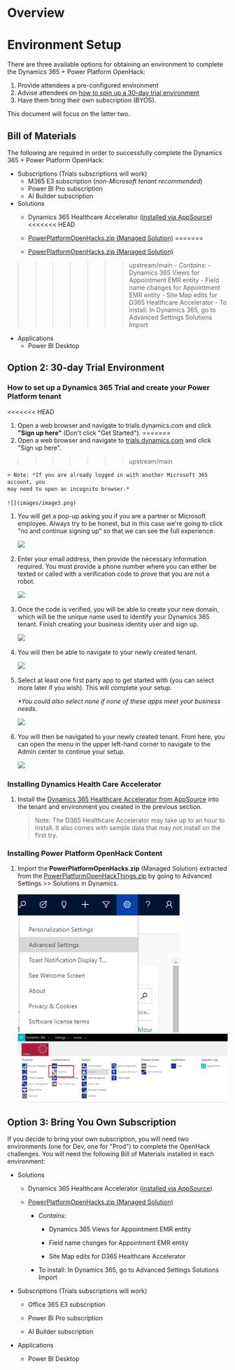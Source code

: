 # Overview

# Environment Setup

There are three available options for obtaining an environment to
complete the Dynamics 365 + Power Platform OpenHack: 
1. Provide attendees a pre-configured environment
2. Advise attendees on [how to spin up a 30-day
trial environment](#option-2-30-day-trial-environment)
3. Have them bring their own subscription (BYOS).

This document will focus on the latter two.

## Bill of Materials

The following are required in order to successfully complete the
Dynamics 365 + Power Platform OpenHack:
-   Subscriptions (Trials subscriptions will work)
    -   M365 E3 subscription (*non-Microsoft tenant recommended*)
    -   Power BI Pro subscription
    -   AI Builder subscription
-   Solutions
    -   Dynamics 365 Healthcare Accelerator ([installed via AppSource](https://appsource.microsoft.com/en-us/product/dynamics-365/msemr.healthcarecommondatamodel?tab=Overview))
<<<<<<< HEAD
    -   [PowerPlatformOpenHacks.zip (Managed Solution)](deployment/PowerPlatformOpenHackThings.zip?raw=true)
=======

    -   [PowerPlatformOpenHacks.zip (Managed Solution)](deploy/PowerPlatformOpenHackThings.zip?raw=true)

>>>>>>> upstream/main
        -   *Contains*:
            -   Dynamics 365 Views for Appointment EMR entity
            -   Field name changes for Appointment EMR entity
            -   Site Map edits for D365 Healthcare Accelerator
        -   To install: In Dynamics 365, go to Advanced Settings
            Solutions Import
-   Applications
    -   Power BI Desktop

## Option 2: 30-day Trial Environment

### How to set up a Dynamics 365 Trial and create your Power Platform tenant

<<<<<<< HEAD
1.  Open a web browser and navigate to trials.dynamics.com and click
    **"Sign up here"** (Don't click "Get Started").
=======
1.  Open a web browser and navigate to [trials.dynamics.com](https://trials.dynamics.com/) and click
    "Sign up here".
>>>>>>> upstream/main

    > Note: *If you are already logged in with another Microsoft 365 account, you
    may need to open an incognito browser.*

    ![](images/image3.png)

1.  You will get a pop-up asking you if you are a partner or Microsoft
    employee. Always try to be honest, but in this case we're going to
    click "no and continue signing up" so that we can see the full
    experience.

    ![](images/image4.png)

1.  Enter your email address, then provide the necessary information
    required. You must provide a phone number where you can either be
    texted or called with a verification code to prove that you are not
    a robot.

    ![](images/image5.png)

1.  Once the code is verified, you will be able to create your new
    domain, which will be the unique name used to identify your Dynamics
    365 tenant. Finish creating your business identity user and sign up.

    ![](images/image6.png)

1.  You will then be able to navigate to your newly created tenant.

    ![](images/image7.png)

1.  Select at least one first party app to get started with (you can
    select more later if you wish). This will complete your setup.

    *\*You could also select none if none of these apps meet your business needs.*

    ![](images/image8.png)

1.  You will then be navigated to your newly created tenant. From here,
    you can open the menu in the upper left-hand corner to navigate to
    the Admin center to continue your setup.

    ![](images/image9.png)

### Installing Dynamics Health Care Accelerator
1. Install the [Dynamics 365 Healthcare Accelerator from AppSource](https://appsource.microsoft.com/en-us/product/dynamics-365/msemr.healthcarecommondatamodel?tab=Overview) into the tenant and environment you created in the previous section. 
    > Note: The D365 Healthcare Accelerator may take up to an hour to install.  It also comes with sample data that may not install on the first try.

### Installing Power Platform OpenHack Content

1. Import the **PowerPlatformOpenHacks.zip** (Managed Solution) extracted from the [PowerPlatformOpenHackThings.zip](deployment/PowerPlatformOpenHackThings.zip?raw=true) by going to Advanced Settings >> Solutions in Dynamics.

    ![](images/Dynamics-AdvancedSettings.jpg)
![](images/Dynamics-Solutions.jpg)

## Option 3: Bring You Own Subscription 

If you decide to bring your own subscription, you will need two
environments (one for Dev, one for "Prod") to complete the OpenHack
challenges. You will need the following Bill of Materials installed in
each environment:

-   Solutions

    -   Dynamics 365 Healthcare Accelerator ([installed via AppSource](https://appsource.microsoft.com/en-us/product/dynamics-365/msemr.healthcarecommondatamodel?tab=Overview))

    -   [PowerPlatformOpenHacks.zip (Managed Solution)](deploy/PowerPlatformOpenHackThings.zip?raw=true)

        -   *Contains*:

            -   Dynamics 365 Views for Appointment EMR entity

            -   Field name changes for Appointment EMR entity

            -   Site Map edits for D365 Healthcare Accelerator

        -   To install: In Dynamics 365, go to Advanced Settings Solutions Import

-   Subscriptions (Trials subscriptions will work)

    -   Office 365 E3 subscription

    -   Power BI Pro subscription

    -   AI Builder subscription

-   Applications

    -   Power BI Desktop
